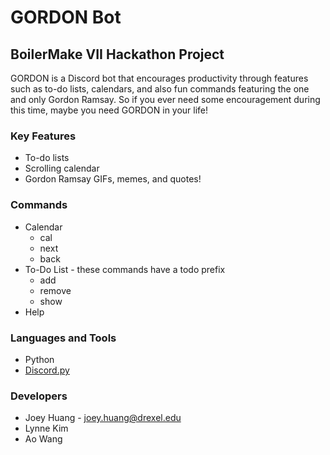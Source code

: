# GORDON Bot
## BoilerMake VII Hackathon Project

GORDON is a Discord bot that encourages productivity through features such as to-do lists, calendars, and also fun commands featuring the one and only Gordon Ramsay.  So if you ever need some encouragement during this time, maybe you need GORDON in your life!

### Key Features
* To-do lists
* Scrolling calendar
* Gordon Ramsay GIFs, memes, and quotes!

### Commands
* Calendar
  * cal
  * next
  * back
* To-Do List - these commands have a todo prefix
  * add
  * remove
  * show  
* Help

### Languages and Tools
* Python
* [Discord.py](https://github.com/Rapptz/discord.py)

### Developers
* Joey Huang - joey.huang@drexel.edu
* Lynne Kim
* Ao Wang
